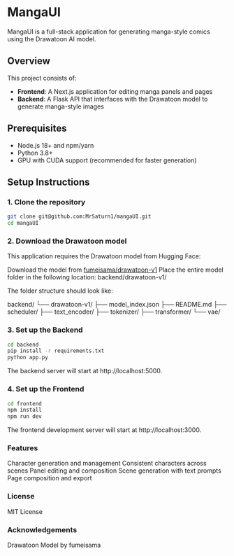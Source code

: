 # MangaUI

MangaUI is a full-stack application for generating manga-style comics using the Drawatoon AI model.

## Overview

This project consists of:
- **Frontend**: A Next.js application for editing manga panels and pages
- **Backend**: A Flask API that interfaces with the Drawatoon model to generate manga-style images

## Prerequisites

- Node.js 18+ and npm/yarn
- Python 3.8+
- GPU with CUDA support (recommended for faster generation)

## Setup Instructions

### 1. Clone the repository

```bash
git clone git@github.com:MrSaturn1/mangaUI.git
cd mangaUI
```

### 2. Download the Drawatoon model
This application requires the Drawatoon model from Hugging Face:

Download the model from [fumeisama/drawatoon-v1](https://huggingface.co/fumeisama/drawatoon-v1)
Place the entire model folder in the following location: backend/drawatoon-v1/

The folder structure should look like:

backend/
└── drawatoon-v1/
    ├── model_index.json
    ├── README.md
    ├── scheduler/
    ├── text_encoder/
    ├── tokenizer/
    ├── transformer/
    └── vae/

### 3. Set up the Backend

```bash
cd backend
pip install -r requirements.txt
python app.py
```

The backend server will start at http://localhost:5000.

### 4. Set up the Frontend

```bash
cd frontend
npm install
npm run dev
```

The frontend development server will start at http://localhost:3000.

### Features

Character generation and management
Consistent characters across scenes
Panel editing and composition
Scene generation with text prompts
Page composition and export

### License
MIT License

### Acknowledgements

Drawatoon Model by fumeisama
